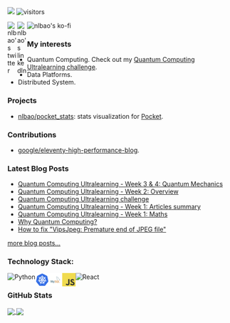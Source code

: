 [<img src="https://github.com/TheDudeThatCode/TheDudeThatCode/blob/master/Assets/Hi.gif" width="29px" />][blog]
![visitors](https://visitor-badge.glitch.me/badge?page_id=nlbao.nlbao)

[<img align="left" alt="nlbao's twitter" width="22px" src="https://raw.githubusercontent.com/peterthehan/peterthehan/master/assets/twitter.svg" />][twitter]
[<img align="left" alt="nlbao's linkedIn" width="22px" src="https://raw.githubusercontent.com/peterthehan/peterthehan/master/assets/linkedin.svg" />][linkedin]
[<img align="left" alt="nlbao's ko-fi" src="https://img.shields.io/badge/Ko--fi-F16061?style=for-the-badge&logo=ko-fi&logoColor=white" />][ko-fi]
<br />

### My interests
* Quantum Computing. Check out my [Quantum Computing Ultralearning challenge](https://nlbao.page/posts/2020/quantum-computing-ultralearning-challenge/).
* Data Platforms.
* Distributed System.

### Projects
* [nlbao/pocket_stats](https://github.com/nlbao/pocket_stats): stats visualization for [Pocket](getpocket.com/).

### Contributions
* [google/eleventy-high-performance-blog](https://github.com/google/eleventy-high-performance-blog/pulls?q=is%3Apr+author%3Anlbao+).

### Latest Blog Posts
<!-- BLOG-POST-LIST:START -->
- [Quantum Computing Ultralearning - Week 3 & 4: Quantum Mechanics](https://nlbao.page/posts/2021/quantum-computing-ultralearning-week03-04-quantum-mechanics/)
- [Quantum Computing Ultralearning - Week 2: Overview](https://nlbao.page/posts/2021/quantum-computing-ultralearning-week02-overview/)
- [Quantum Computing Ultralearning challenge](https://nlbao.page/posts/2020/quantum-computing-ultralearning-challenge/)
- [Quantum Computing Ultralearning - Week 1: Articles summary](https://nlbao.page/posts/2020/quantum-computing-ultralearning-week01-articles-summary/)
- [Quantum Computing Ultralearning - Week 1: Maths](https://nlbao.page/posts/2020/quantum-computing-ultralearning-week01-maths/)
- [Why Quantum Computing?](https://nlbao.page/posts/2020/why-quantum/)
- [How to fix "VipsJpeg: Premature end of JPEG file"](https://nlbao.page/posts/2020/how-to-fix-vipsjpeg-premature-end-of-jpeg-file/)
<!-- BLOG-POST-LIST:END -->
[more blog posts...][blog]

### Technology Stack:

[<img align="left" alt="Python" src="https://img.shields.io/badge/Python-3776AB?style=for-the-badge&logo=python&logoColor=white" />][blog]
[<img align="left" alt="Kubernetes" width="30px" src="https://raw.githubusercontent.com/github/explore/80688e429a7d4ef2fca1e82350fe8e3517d3494d/topics/kubernetes/kubernetes.png" />][blog]
[<img align="left" alt="Mysql" width="30px" src="https://raw.githubusercontent.com/github/explore/80688e429a7d4ef2fca1e82350fe8e3517d3494d/topics/mysql/mysql.png" />][blog]
[<img align="left" alt="JavaScript" width="30px" src="https://raw.githubusercontent.com/github/explore/80688e429a7d4ef2fca1e82350fe8e3517d3494d/topics/javascript/javascript.png" />][blog]
[<img align="left" alt="React" src="https://img.shields.io/badge/React-20232A?style=for-the-badge&logo=react&logoColor=61DAFB" />][blog]
<br />

### GitHub Stats
<!--github stats cards from https://github.com/anuraghazra/github-readme-stats -->
<a href="https://github.com/nlbao/nlbao">
  <img align="center" src="https://github-readme-stats.nlbao.vercel.app/api?username=nlbao&show_icons=true&count_private=true&hide_title=true" />
</a>
<a href="https://github.com/nlbao/nlbao">
  <img align="center" src="https://github-readme-stats.nlbao.vercel.app/api/top-langs/?username=nlbao&layout=compact&langs_count=7" />
</a>

[linkedin]: https://www.linkedin.com/in/nlbao/
[twitter]: https://twitter.com/nlbao95
[ko-fi]: https://ko-fi.com/nlbao
[blog]: https://nlbao.page
